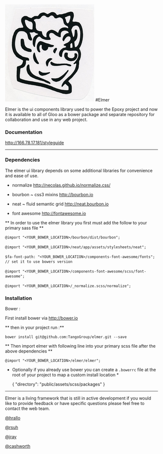 !['elmer'](elmer.jpg)
#Elmer

Elmer is the ui components library used to power the Epoxy project and now it is available to all of Gloo as a bower package and separate repository for collaboration and use in any web project.

### Documentation


<http://166.78.17.181/styleguide>

---
### Dependencies

The elmer ui library depends on some additional libraries for convenience and ease of use.

- normalize <http://necolas.github.io/normalize.css/>

- bourbon ~ css3 mixins <http://bourbon.io>

- neat ~ fluid semantic grid <http://neat.bourbon.io>

- font awesome <http://fontawesome.io>

** In order to use the elmer library you first must add the follow to your primary sass file **

    @import "<YOUR_BOWER_LOCATION>/bourbon/dist/bourbon";

    @import "<YOUR_BOWER_LOCATION>/neat/app/assets/stylesheets/neat";

    $fa-font-path: "<YOUR_BOWER_LOCATION>/components-font-awesome/fonts"; // set it to use bowers version

    @import "<YOUR_BOWER_LOCATION>/components-font-awesome/scss/font-awesome";

    @import "<YOUR_BOWER_LOCATION>/_normalize.scss/normalize";



### Installation

Bower :

First install bower via <http://bower.io>

** then in your project run :**

	bower install git@github.com:TangoGroup/elmer.git --save

** Then import elmer with following line into your primary scss file after the above dependencies **

	@import "<YOUR_BOWER_LOCATION>/elmer/elmer";

* Optionally if you already use bower you can create a `.bowerrc` file at the root of your project to map a custom install location *

	{
  		"directory": "public/assets/scss/packages"
	}

---

Elmer is a living framework that is still in active development if you would like to provide feedback or have specific questions please feel free to contact the web team.

[@hrallo](mailto:hrallo@tangogroup.com)

[@rsuh](mailto:rsuh@tangogroup.com)

[@jray](mailto:jray@tangogroup.com)

[@cashworth](mailto:cashworth@tangogroup.com)

